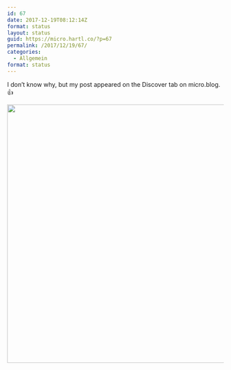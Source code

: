 ```yaml
---
id: 67
date: 2017-12-19T08:12:14Z
format: status
layout: status
guid: https://micro.hartl.co/?p=67
permalink: /2017/12/19/67/
categories:
  - Allgemein
format: status
---
```

I don’t know why, but my post appeared on the Discover tab on micro.blog. &#x1f44d;

<img src="https://micro.hartl.co/wp-content/uploads/2017/12/18ceae4b46e54e7b88eaeb4f3e073ad4.jpg" width="600" height="600" />
